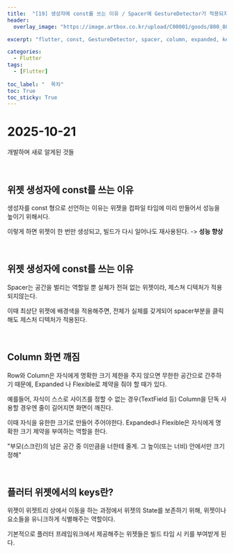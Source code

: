 ```yaml
---
title:  "[19] 생성자에 const를 쓰는 이유 / Spacer에 GestureDetector가 적용되지 않는 이유 / Column 화면 깨짐"
header:
  overlay_image: "https://image.artbox.co.kr/upload/C00001/goods/800_800/818/230525003912818.jpg?s=/goods/org/818/230525003912818.jpg"

excerpt: "flutter, const, GestureDetector, spacer, column, expanded, key"

categories:
  - Flutter
tags:
  - [Flutter]
    
toc_label: "  목차"
toc: True
toc_sticky: True
---
```


# 2025-10-21
개발하며 새로 알게된 것들

<br>

## 위젯 생성자에 const를 쓰는 이유
생성자를 const 형으로 선언하는 이유는 위젯을 컴파일 타임에 미리 만들어서 성능을 높이기 위해서다.

이렇게 하면 위젯이 한 번만 생성되고, 빌드가 다시 일어나도 재사용된다. -> **성능 향상**

<br>

## 위젯 생성자에 const를 쓰는 이유
Spacer는 공간을 벌리는 역할일 뿐 실체가 전혀 없는 위젯이라, 제스쳐 디텍처가 적용되지않는다.

이때 최상단 위젯에 배경색을 적용해주면, 전체가 실체를 갖게되어 spacer부분을 클릭해도 제스처 디텍처가 적용된다.

<br>

## Column 화면 깨짐
Row와 Column은 자식에게 명확한 크기 제한을 주지 않으면 무한한 공간으로 간주하기 때문에, Expanded 나 Flexible로 제약을 줘야 할 때가 있다.

예를들어, 자식이 스스로 사이즈를 정할 수 없는 경우(TextField 등) Column을 단독 사용할 경우엔 줄이 길어지면 화면이 깨진다.

이때 자식을 유한한 크기로 만들어 주어야한다. Expanded나 Flexible은 자식에게 명확한 크기 제약을 부여하는 역할을 한다.

"부모(스크린)의 남은 공간 중 이만큼을 너한테 줄게. 그 높이(또는 너비) 안에서만 크기 정해"

<br>

## 플러터 위젯에서의 keys란?
위젯이 위젯트리 상에서 이동을 하는 과정에서 위젯의 State를 보존하기 위해, 위젯이나 요소들을 유니크하게 식별해주는 역할이다.

기본적으로 플러터 프레임워크에서 제공해주는 위젯들은 빌드 타임 시 키를 부여받게 된다.

<br>
